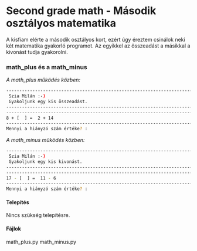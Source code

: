 # Second grade math - Második osztályos matematika

A kisfiam elérte a második osztályos kort, ezért úgy éreztem csinálok neki két matematika gyakorló programot. Az egyikkel az összeadást a másikkal a kivonást tudja gyakorolni.

### math_plus és a math_minus
*A math_plus működés közben:*
```sh
--------------------------------------------------------------------------------
 Szia Milán :-)
 Gyakoljunk egy kis összeadást.
--------------------------------------------------------------------------------
--------------------------------------------------------------------------------
8 + [  ] =  2 + 14
--------------------------------------------------------------------------------
Mennyi a hiányzó szám értéke? :
```

*A math_minus működés közben:*
```sh
--------------------------------------------------------------------------------
 Szia Milán :-)
 Gyakoljunk egy kis kivonást.
--------------------------------------------------------------------------------
--------------------------------------------------------------------------------
17 - [  ] =  11 - 6
--------------------------------------------------------------------------------
Mennyi a hiányzó szám értéke? :
```

#### Telepítés
Nincs szükség telepítésre.
#### Fájlok
math_plus.py
math_minus.py
